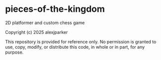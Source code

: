 # pieces-of-the-kingdom
2D platformer and custom chess game

Copyright (c) 2025 alexjparker

This repository is provided for reference only. No permission is granted to use, copy, modify, or distribute this code, in whole or in part, for any purpose.
